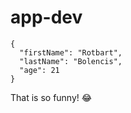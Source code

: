 # app-dev
```
{
  "firstName": "Rotbart",
  "lastName": "Bolencis",
  "age": 21
}
```
That is so funny! :joy:
